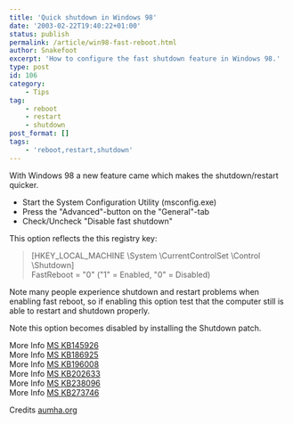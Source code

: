 ```yaml
---
title: 'Quick shutdown in Windows 98'
date: '2003-02-22T19:40:22+01:00'
status: publish
permalink: /article/win98-fast-reboot.html
author: Snakefoot
excerpt: 'How to configure the fast shutdown feature in Windows 98.'
type: post
id: 106
category:
    - Tips
tag:
    - reboot
    - restart
    - shutdown
post_format: []
tags:
    - 'reboot,restart,shutdown'
---
```

With Windows 98 a new feature came which makes the shutdown/restart quicker.

- Start the System Configuration Utility (msconfig.exe)
- Press the "Advanced"-button on the "General"-tab
- Check/Uncheck "Disable fast shutdown"
 
 This option reflects the this registry key:
 
 > \[HKEY\_LOCAL\_MACHINE \\System \\CurrentControlSet \\Control \\Shutdown\]  
 >  FastReboot = "0" ("1" = Enabled, "0" = Disabled)

 Note many people experience shutdown and restart problems when enabling fast reboot, so if enabling this option test that the computer still is able to restart and shutdown properly.  
  
 Note this option becomes disabled by installing the Shutdown patch.  
  
 More Info [MS KB145926](http://support.microsoft.com/kb/145926 "How to Troubleshoot Windows 95 Shutdown Problems [Q145926]")  
 More Info [MS KB186925](http://support.microsoft.com/kb/186925 "Restarting Computer While Holding Down SHIFT Key Hangs Windows [Q186925]")  
 More Info [MS KB196008](http://support.microsoft.com/kb/196008 "Computer Stops Responding When You Try to Shut It Down [Q196008]")  
 More Info [MS KB202633](http://support.microsoft.com/kb/202633 "How to Troubleshoot Windows 98 Shutdown Problems [Q202633]")  
 More Info [MS KB238096](http://support.microsoft.com/kb/238096 "Problems Shutting Down Windows 98 Second Edition [Q238096]")  
 More Info [MS KB273746](http://support.microsoft.com/kb/273746 "How to Troubleshoot Windows Me Shutdown Problems [Q273746]")  
  
 Credits [aumha.org](http://aumha.org/win4/a/shutdown.htm)